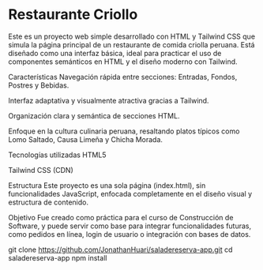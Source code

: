 # Restaurante Criollo

Este es un proyecto web simple desarrollado con HTML y Tailwind CSS que simula la página principal de un restaurante de comida criolla peruana. Está diseñado como una interfaz básica, ideal para practicar el uso de componentes semánticos en HTML y el diseño moderno con Tailwind.

 Características
Navegación rápida entre secciones: Entradas, Fondos, Postres y Bebidas.

Interfaz adaptativa y visualmente atractiva gracias a Tailwind.

Organización clara y semántica de secciones HTML.

Enfoque en la cultura culinaria peruana, resaltando platos típicos como Lomo Saltado, Causa Limeña y Chicha Morada.

 Tecnologías utilizadas
HTML5

Tailwind CSS (CDN)

 Estructura
Este proyecto es una sola página (index.html), sin funcionalidades JavaScript, enfocada completamente en el diseño visual y estructura de contenido.

 Objetivo
Fue creado como práctica para el curso de Construcción de Software, y puede servir como base para integrar funcionalidades futuras, como pedidos en línea, login de usuario o integración con bases de datos.


git clone https://github.com/JonathanHuari/saladereserva-app.git
cd saladereserva-app
npm install

